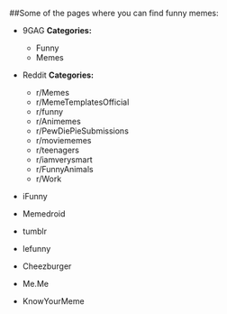 ##Some of the pages where you can find funny memes:

* 9GAG
  **Categories:**
    * Funny
    * Memes

* Reddit
  **Categories:**
    * r/Memes
    * r/MemeTemplatesOfficial
    * r/funny
    * r/Animemes
    * r/PewDiePieSubmissions
    * r/moviememes
    * r/teenagers
    * r/iamverysmart
    * r/FunnyAnimals
    * r/Work

* iFunny

* Memedroid

* tumblr

* lefunny

* Cheezburger

* Me.Me

* KnowYourMeme


